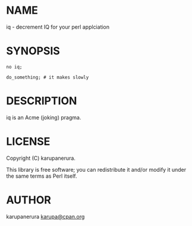 # NAME

iq - decrement IQ for your perl applciation

# SYNOPSIS

    no iq;

    do_something; # it makes slowly

# DESCRIPTION

iq is an Acme (joking) pragma.

# LICENSE

Copyright (C) karupanerura.

This library is free software; you can redistribute it and/or modify
it under the same terms as Perl itself.

# AUTHOR

karupanerura <karupa@cpan.org>
